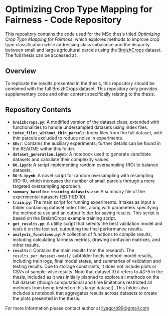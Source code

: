 # Optimizing Crop Type Mapping for Fairness - Code Repository

This repository contains the code used for the MSc thesis titled *Optimizing Crop Type Mapping for Fairness*, which explores methods to improve crop type classification while addressing class imbalance and the disparity between small and large agricultural parcels using the [BreizhCrops](https://github.com/dl4sits/BreizhCrops) dataset. The full thesis can be accessed at .

## Overview

To replicate the results presented in the thesis, this repository should be combined with the full BreizhCrops dataset. This repository only provides supplementary code and other content specifically relating to the thesis.

## Repository Contents

- **`breizhcrops.py`**: A modified version of the dataset class, extended with functionalities to handle undersampled datasets using index files.
- **`index_files_without_thin_parcels`**: Index files from the full dataset, with thin parcels excluded to reduce noise in experiments.
- **`AEs/`**: Contains the auxiliary experiments; further details can be found in the README within this folder.
- **`dataset_generation.ipynb`**: A notebook used to generate candidate datasets and calculate their complexity values.
- **`RO.ipynb`**: A script implementing random oversampling (RO) to balance datasets.
- **`RO-R.ipynb`**: A novel script for random oversampling with resampling (RO-R), which increases the number of small parcels through a more targeted oversampling approach.
- **`summary_baseline_training_datasets.csv`**: A summary file of the experimental datasets (ED 1-ED 10).
- **`train.py`**: The main script for running experiments. It takes as input a folder containing dataset index files, along with parameters specifying the method to use and an output folder for saving results. This script is based on the BreizhCrops example training script.
- **`get_results.py`**: A utility script that selects the best validation model and tests it on the test set, outputting the final performance results.
- **`analysis_functions.py`**: A collection of functions to compile results, including calculating fairness metrics, drawing confusion matrixes, and other results.
- **`results/`**: Contains the main results from the research. The `results_per_dataset-model/` subfolder holds method-model results, including train logs, final model states, and summaries of validation and testing results. Due to storage constraints, it does not include plots or CSVs of sample-wise results. Note that dataset ID `0` refers to *AD-5* in the thesis, included as it was initially planned to explore all methods on the full dataset (though computational and time limitations restricted all methods from being tested on this large dataset). This folder also includes a notebook that aggregates results across datasets to create the plots presented in the thesis.

For more information please contact author at ilyagorb99@gmail.com

